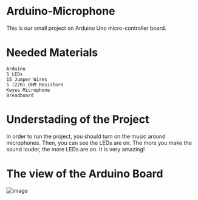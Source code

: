 # Arduino-Microphone
This is our small project on Arduino Uno micro-controller board.


# Needed Materials
    Arduino
    5 LEDs
    15 Jumper Wires
    5 (220) OHM Resistors
    Keyes Microphone
    Breadboard


# Understading of the Project
In order to run the project, you should turn on the music around microphones. Then, you can see the LEDs are on. The more you make the sound louder, the more LEDs are on. It is very amazing!


# The view of the Arduino Board
![image](https://user-images.githubusercontent.com/52565814/60755305-d38ed500-a028-11e9-91f0-901ca22dd7b6.png)
